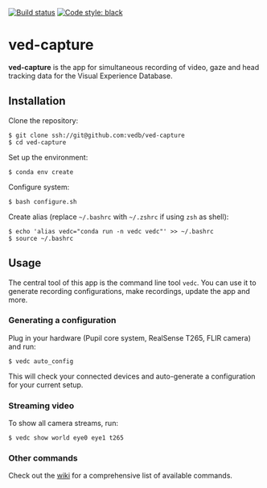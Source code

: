 [![Build status](https://github.com/vedb/ved-capture/workflows/build/badge.svg)](https://github.com/vedb/ved-capture/actions)
[![Code style: black](https://img.shields.io/badge/code%20style-black-000000.svg)](https://github.com/psf/black)


# ved-capture

**ved-capture** is the app for simultaneous recording of video, gaze and head
tracking data for the Visual Experience Database.
 
## Installation

Clone the repository:

    $ git clone ssh://git@github.com:vedb/ved-capture
    $ cd ved-capture

Set up the environment:

    $ conda env create

Configure system:

    $ bash configure.sh

Create alias (replace `~/.bashrc` with `~/.zshrc` if using `zsh` as shell):

    $ echo 'alias vedc="conda run -n vedc vedc"' >> ~/.bashrc 
    $ source ~/.bashrc
 
## Usage

The central tool of this app is the command line tool `vedc`. You can use it
to generate recording configurations, make recordings, update the app and more.
 
### Generating a configuration

Plug in your hardware (Pupil core system, RealSense T265, FLIR camera) and run:

    $ vedc auto_config
    
This will check your connected devices and auto-generate a configuration for 
your current setup.

### Streaming video

To show all camera streams, run:

    $ vedc show world eye0 eye1 t265

### Other commands

Check out the [wiki](https://github.com/vedb/ved-capture/wiki) for a 
comprehensive list of available commands.
